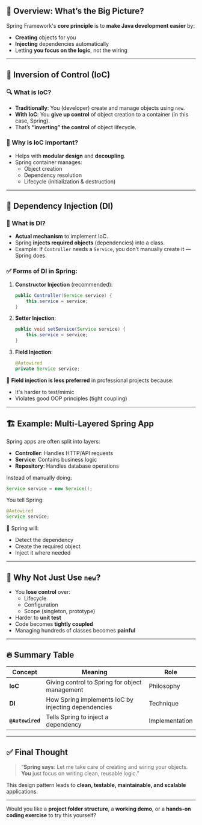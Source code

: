 ## 🌱 Overview: What’s the Big Picture?

Spring Framework's **core principle** is to **make Java development easier** by:
- **Creating** objects for you
- **Injecting** dependencies automatically
- Letting **you focus on the logic**, not the wiring

---

## 🔁 Inversion of Control (IoC)

### 🔍 What is IoC?
- **Traditionally**: You (developer) create and manage objects using `new`.
- **With IoC**: You **give up control** of object creation to a container (in this case, Spring).
- That’s **“inverting” the control** of object lifecycle.

### 🧠 Why is IoC important?
- Helps with **modular design** and **decoupling**.
- Spring container manages:
  - Object creation
  - Dependency resolution
  - Lifecycle (initialization & destruction)

---

## 💉 Dependency Injection (DI)

### 🔧 What is DI?
- **Actual mechanism** to implement IoC.
- Spring **injects required objects** (dependencies) into a class.
- Example: If `Controller` needs a `Service`, you don’t manually create it — Spring does.

### ✅ Forms of DI in Spring:
1. **Constructor Injection** (recommended):
   ```java
   public Controller(Service service) {
       this.service = service;
   }
   ```
2. **Setter Injection**:
   ```java
   public void setService(Service service) {
       this.service = service;
   }
   ```
3. **Field Injection**:
   ```java
   @Autowired
   private Service service;
   ```

📌 **Field injection is less preferred** in professional projects because:
- It's harder to test/mimic
- Violates good OOP principles (tight coupling)

---

## 🏗 Example: Multi-Layered Spring App

Spring apps are often split into layers:
- **Controller**: Handles HTTP/API requests
- **Service**: Contains business logic
- **Repository**: Handles database operations

Instead of manually doing:
```java
Service service = new Service();
```

You tell Spring:
```java
@Autowired
Service service;
```

🔁 Spring will:
- Detect the dependency
- Create the required object
- Inject it where needed

---

## 💭 Why Not Just Use `new`?

- You **lose control** over:
  - Lifecycle
  - Configuration
  - Scope (singleton, prototype)
- Harder to **unit test**
- Code becomes **tightly coupled**
- Managing hundreds of classes becomes **painful**

---

## 🔥 Summary Table

| Concept | Meaning | Role |
|--------|---------|------|
| **IoC** | Giving control to Spring for object management | Philosophy |
| **DI** | How Spring implements IoC by injecting dependencies | Technique |
| **`@Autowired`** | Tells Spring to inject a dependency | Implementation |

---

## ✅ Final Thought

> “**Spring says**: Let me take care of creating and wiring your objects. **You** just focus on writing clean, reusable logic.”

This design pattern leads to **clean, testable, maintainable, and scalable** applications.

---

Would you like a **project folder structure**, a **working demo**, or a **hands-on coding exercise** to try this yourself?
